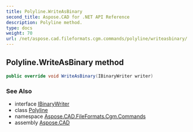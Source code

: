 ```yaml
---
title: Polyline.WriteAsBinary
second_title: Aspose.CAD for .NET API Reference
description: Polyline method. 
type: docs
weight: 70
url: /net/aspose.cad.fileformats.cgm.commands/polyline/writeasbinary/
---
```

## Polyline.WriteAsBinary method

```csharp
public override void WriteAsBinary(IBinaryWriter writer)
```

### See Also

* interface [IBinaryWriter](../../../aspose.cad.fileformats.cgm/ibinarywriter/)
* class [Polyline](../)
* namespace [Aspose.CAD.FileFormats.Cgm.Commands](../../polyline/)
* assembly [Aspose.CAD](../../../)


